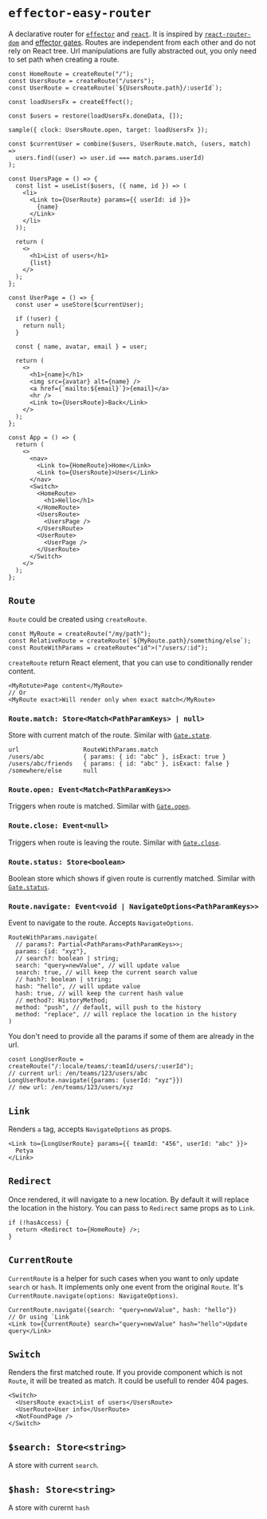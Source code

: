 # `effector-easy-router`

A declarative router for [`effector`](https://effector.dev/) and [`react`](https://reactjs.org/). It is inspired by [`react-router-dom`](https://reactrouter.com/web) and [effector gates](https://effector.dev/docs/api/effector-react/gate). Routes are independent from each other and do not rely on React tree. Url manipulations are fully abstracted out, you only need to set path when creating a route.

```tsx
const HomeRoute = createRoute("/");
const UsersRoute = createRoute("/users");
const UserRoute = createRoute(`${UsersRoute.path}/:userId`);

const loadUsersFx = createEffect();

const $users = restore(loadUsersFx.doneData, []);

sample({ clock: UsersRoute.open, target: loadUsersFx });

const $currentUser = combine($users, UserRoute.match, (users, match) =>
  users.find((user) => user.id === match.params.userId)
);

const UsersPage = () => {
  const list = useList($users, ({ name, id }) => (
    <li>
      <Link to={UserRoute} params={{ userId: id }}>
        {name}
      </Link>
    </li>
  ));

  return (
    <>
      <h1>List of users</h1>
      {list}
    </>
  );
};

const UserPage = () => {
  const user = useStore($currentUser);

  if (!user) {
    return null;
  }

  const { name, avatar, email } = user;

  return (
    <>
      <h1>{name}</h1>
      <img src={avatar} alt={name} />
      <a href={`mailto:${email}`}>{email}</a>
      <hr />
      <Link to={UsersRoute}>Back</Link>
    </>
  );
};

const App = () => {
  return (
    <>
      <nav>
        <Link to={HomeRoute}>Home</Link>
        <Link to={UsersRoute}>Users</Link>
      </nav>
      <Switch>
        <HomeRoute>
          <h1>Hello</h1>
        </HomeRoute>
        <UsersRoute>
          <UsersPage />
        </UsersRoute>
        <UserRoute>
          <UserPage />
        </UserRoute>
      </Switch>
    </>
  );
};
```

## `Route`

`Route` could be created using `createRoute`.

```tsx
const MyRoute = createRoute("/my/path");
const RelativeRoute = createRoute(`${MyRoute.path}/something/else`);
const RouteWithParams = createRoute<"id">("/users/:id");
```

`createRoute` return React element, that you can use to conditionally render content.

```tsx
<MyRotute>Page content</MyRoute>
// Or
<MyRoute exact>Will render only when exact match</MyRoute>
```

### `Route.match: Store<Match<PathParamKeys> | null>`

Store with current match of the route. Similar with [`Gate.state`](https://effector.dev/docs/api/effector-react/gate#state).

```
url                  RouteWithParams.match
/users/abc           { params: { id: "abc" }, isExact: true }
/users/abc/friends   { params: { id: "abc" }, isExact: false }
/somewhere/else      null
```

### `Route.open: Event<Match<PathParamKeys>>`

Triggers when route is matched. Similar with [`Gate.open`](https://effector.dev/docs/api/effector-react/gate#open).

### `Route.close: Event<null>`

Triggers when route is leaving the route. Similar with [`Gate.close`](https://effector.dev/docs/api/effector-react/gate#close).

### `Route.status: Store<boolean>`

Boolean store which shows if given route is currently matched. Similar with [`Gate.status`](https://effector.dev/docs/api/effector-react/gate#status).

### `Route.navigate: Event<void | NavigateOptions<PathParamKeys>>`

Event to navigate to the route. Accepts `NavigateOptions`.

```tsx
RouteWithParams.navigate(
  // params?: Partial<PathParams<PathParamKeys>>;
  params: {id: "xyz"},
  // search?: boolean | string;
  search: "query=newValue", // will update value
  search: true, // will keep the current search value
  // hash?: boolean | string;
  hash: "hello", // will update value
  hash: true, // will keep the current hash value
  // method?: HistoryMethod;
  method: "push", // default, will push to the history
  method: "replace", // will replace the location in the history
)
```

You don't need to provide all the params if some of them are already in the url.

```tsx
cosnt LongUserRoute = createRoute("/:locale/teams/:teamId/users/:userId");
// current url: /en/teams/123/users/abc
LongUserRoute.navigate({params: {userId: "xyz"}})
// new url: /en/teams/123/users/xyz
```

## `Link`

Renders `a` tag, accepts `NavigateOptions` as props.

```tsx
<Link to={LongUserRoute} params={{ teamId: "456", userId: "abc" }}>
  Petya
</Link>
```

## `Redirect`

Once rendered, it will navigate to a new location. By default it will replace the location in the history. You can pass to `Redirect` same props as to `Link`.

```tsx
if (!hasAccess) {
  return <Redirect to={HomeRoute} />;
}
```

## `CurrentRoute`

`CurrentRoute` is a helper for such cases when you want to only update `search` or `hash`. It implements only one event from the original `Route`. It's `CurrentRoute.navigate(options: NavigateOptions)`.

```tsx
CurrentRoute.navigate({search: "query=newValue", hash: "hello"})
// Or using `Link`
<Link to={CurrentRoute} search="query=newValue" hash="hello">Update query</Link>
```

## `Switch`

Renders the first matched route. If you provide component which is not `Route`, it will be treated as match. It could be usefull to render 404 pages.

```tsx
<Switch>
  <UsersRoute exact>List of users</UsersRoute>
  <UserRoute>User info</UserRoute>
  <NotFoundPage />
</Switch>
```

## `$search: Store<string>`

A store with current `search`.

## `$hash: Store<string>`

A store with curernt `hash`
